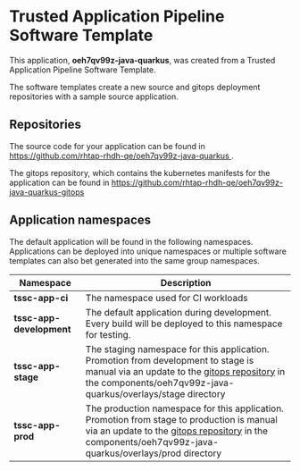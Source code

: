 # Trusted Application Pipeline Software Template

This application, **oeh7qv99z-java-quarkus**, was created from a Trusted Application Pipeline Software Template.

The software templates create a new source and gitops deployment repositories with a sample source application. 

## Repositories

The source code for your application can be found in [https://github.com/rhtap-rhdh-qe/oeh7qv99z-java-quarkus ](https://github.com/rhtap-rhdh-qe/oeh7qv99z-java-quarkus ).
 
The gitops repository, which contains the kubernetes manifests for the application can be found in 
[https://github.com/rhtap-rhdh-qe/oeh7qv99z-java-quarkus-gitops ](https://github.com/rhtap-rhdh-qe/oeh7qv99z-java-quarkus-gitops ) 

## Application namespaces 

The default application will be found in the following namespaces. Applications can be deployed into unique namespaces or multiple software templates can also bet generated into the same group namespaces.  

|  Namespace   |  Description   |  
| -------- | -------- |
| **tssc-app-ci** | The namespace used for CI workloads |
| **tssc-app-development** | The default application during development. Every build will be deployed to this namespace for testing. |
| **tssc-app-stage** | The staging namespace for this application. Promotion from development to stage is manual via an update to the [gitops repository](https://github.com/rhtap-rhdh-qe/oeh7qv99z-java-quarkus-gitops ) in the components/oeh7qv99z-java-quarkus/overlays/stage directory |
| **tssc-app-prod** | The production namespace for this application. Promotion from stage to production is manual via an update to the [gitops repository](https://github.com/rhtap-rhdh-qe/oeh7qv99z-java-quarkus-gitops ) in the components/oeh7qv99z-java-quarkus/overlays/prod directory |
